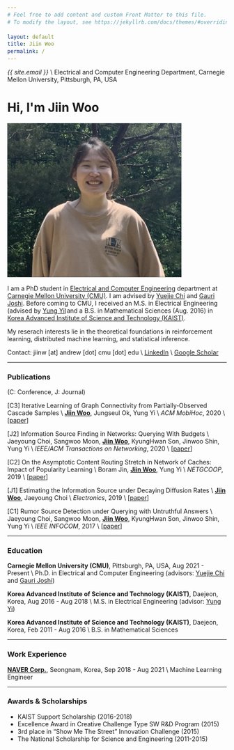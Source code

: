 ```yaml
---
# Feel free to add content and custom Front Matter to this file.
# To modify the layout, see https://jekyllrb.com/docs/themes/#overriding-theme-defaults

layout: default
title: Jiin Woo
permalink: /
---
```


*{{ site.email }}* \\
Electrical and Computer Engineering Department, Carnegie Mellon University, Pittsburgh, PA, USA

<div class="row pb-3" style="text-align: center">
<div class="col">
<a href="https://github.com/{{ site.github_username }}"><i class="fab fa-github fa-2x"></i></a>
<a href="https://scholar.google.co.kr/citations?user=fwDL_gMAAAAJ"><i class="ai ai-google-scholar fa-2x"></i></a>
</div>
</div>

# Hi, I'm Jiin Woo

<img src="./jiinw_profile.jpeg" alt="drawing" width="400"/>

I am a PhD student in [Electrical and Computer Engineering](https://www.ece.cmu.edu/) department at [Carnegie Mellon University (CMU)](https://www.cmu.edu/). I am advised by [Yuejie Chi](https://users.ece.cmu.edu/~yuejiec/) and [Gauri Joshi](https://www.andrew.cmu.edu/user/gaurij/). Before coming to CMU, I received an M.S. in Electrical Engineering (advised by [Yung Yi](https://yung-web.github.io/home/))and a B.S. in Mathematical Sciences (Aug. 2016) in [Korea Advanced Institute of Science and Technology (KAIST)](https://www.kaist.ac.kr/en/). 

My reserach interests lie in the theoretical foundations in reinforcement learning, distributed machine learning, and statistical inference.

Contact: jiinw [at] andrew [dot] cmu [dot] edu \\
[LinkedIn](https://www.linkedin.com/in/jiin-woo-73aa59189) \\
[Google Scholar](https://scholar.google.com/citations?user=fwDL_gMAAAAJ)

---

### Publications
(C: Conference, J: Journal)

[C3] Iterative Learning of Graph Connectivity from Partially‑Observed Cascade Samples \\
<strong><u>Jiin Woo</u></strong>, Jungseul Ok, Yung Yi \\
*ACM MobiHoc*, 2020 \\
[[paper](https://dl.acm.org/doi/abs/10.1145/3397166.3409130)]

[J2]  Information Source Finding in Networks: Querying With Budgets \\
Jaeyoung Choi, Sangwoo Moon, <strong><u>Jiin Woo</u></strong>, KyungHwan Son, Jinwoo Shin, Yung Yi \\
*IEEE/ACM Transactions on Networking*, 2020 \\
[[paper](https://arxiv.org/pdf/2009.00795.pdf)]

[C2]  On the Asymptotic Content Routing Stretch in Network of Caches: Impact of Popularity Learning \\
Boram Jin, <strong><u>Jiin Woo</u></strong>, Yung Yi \\
*NETGCOOP*, 2019 \\
[[paper](http://lanada.kaist.ac.kr/Publication/Conference/On_the_asymptotic.pdf)]

[J1] Estimating the Information Source under Decaying Diffusion Rates \\
<strong><u>Jiin Woo</u></strong>, Jaeyoung Choi \\
*Electronics*, 2019 \\
[[paper](https://www.mdpi.com/2079-9292/8/12/1384)]

[C1]  Rumor Source Detection under Querying with Untruthful Answers \\
Jaeyoung Choi, Sangwoo Moon, <strong><u>Jiin Woo</u></strong>, KyungHwan Son, Jinwoo Shin, Yung Yi \\
*IEEE INFOCOM*, 2017 \\
[[paper](https://arxiv.org/pdf/1711.05496.pdf)]

---

### Education
<strong>Carnegie Mellon University (CMU)</strong>, Pittsburgh, PA, USA, Aug 2021 - Present \\
Ph.D. in Electrical and Computer Engineering (advisors: [Yuejie Chi](https://users.ece.cmu.edu/~yuejiec/) and [Gauri Joshi](https://www.andrew.cmu.edu/user/gaurij/))

<strong>Korea Advanced Institute of Science and Technology (KAIST)</strong>, Daejeon, Korea, Aug 2016 - Aug 2018 \\
M.S. in Electrical Engineering (advisor: [Yung Yi](https://yung-web.github.io/home/))

<strong>Korea Advanced Institute of Science and Technology (KAIST)</strong>, Daejeon, Korea, Feb 2011 - Aug 2016 \\
B.S. in Mathematical Sciences

---

### Work Experience
<strong>[NAVER Corp.](https://www.navercorp.com/en/naver/company)</strong>, Seongnam, Korea, Sep 2018 - Aug 2021 \\
Machine Learning Engineer

---

### Awards & Scholarships
- KAIST Support Scholarship (2016-2018)
- Excellence Award in Creative Challenge Type SW R&D Program (2015)
- 3rd place in “Show Me The Street” Innovation Challenge (2015)
- The National Scholarship for Science and Engineering (2011-2015)
